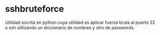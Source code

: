 # sshbruteforce
Utilidad escrita en python cuya utilidad es aplicar fuerza bruta al puerto 22 o ssh utilizando un diccionario de nombres y otro de passwords.
